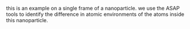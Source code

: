 this is an example on a single frame of a nanoparticle. 
we use the ASAP tools to identify the difference in atomic environments of the atoms inside this nanoparticle.
